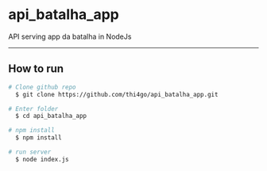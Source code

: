 # api_batalha_app

API serving app da batalha in NodeJs

-------------------------------------------------------------------------------------------------------------------------------------------------------------------------------

## How to run

```bash
# Clone github repo
  $ git clone https://github.com/thi4go/api_batalha_app.git

# Enter folder
  $ cd api_batalha_app 

# npm install
  $ npm install

# run server
  $ node index.js  

```
